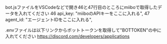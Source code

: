 bot.jsファイルをVSCodeなどで開き46と47行目のところにmiiboで取得したデータを入れてください
  46 api_key: "miiboのAPIキーをここに入れる",
  47 agent_id: "エージェントIDをここに入れる",


  .envファイルは以下リンクからボットトークンを取得して"BOTTOKEN"の中に入れてください
https://discord.com/developers/applications

